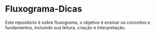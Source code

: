 # Fluxograma-Dicas
Este repositório é sobre fluxograma, o objetivo é ensinar os conceitos e fundamentos, incluindo sua leitura, criação e interpretação.
